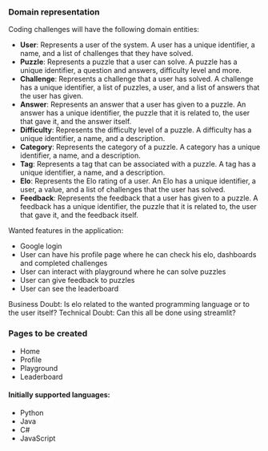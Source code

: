 ### Domain representation

Coding challenges will have the following domain entities:

- **User**: Represents a user of the system. A user has a unique identifier, a name, and a list of challenges that they have solved.
- **Puzzle**: Represents a puzzle that a user can solve. A puzzle has a unique identifier, a question and answers, difficulty level and more.
- **Challenge**: Represents a challenge that a user has solved. A challenge has a unique identifier, a list of puzzles, a user, and a list of answers that the user has given.
- **Answer**: Represents an answer that a user has given to a puzzle. An answer has a unique identifier, the puzzle that it is related to, the user that gave it, and the answer itself.
- **Difficulty**: Represents the difficulty level of a puzzle. A difficulty has a unique identifier, a name, and a description.
- **Category**: Represents the category of a puzzle. A category has a unique identifier, a name, and a description.
- **Tag**: Represents a tag that can be associated with a puzzle. A tag has a unique identifier, a name, and a description.
- **Elo**: Represents the Elo rating of a user. An Elo has a unique identifier, a user, a value, and a list of challenges that the user has solved.
- **Feedback**: Represents the feedback that a user has given to a puzzle. A feedback has a unique identifier, the puzzle that it is related to, the user that gave it, and the feedback itself.

Wanted features in the application:
- Google login
- User can have his profile page where he can check his elo, dashboards and completed challenges 
- User can interact with playground where he can solve puzzles
- User can give feedback to puzzles
- User can see the leaderboard

Business Doubt: Is elo related to the wanted programming language or to the user itself?
Technical Doubt: Can this all be done using streamlit?

### Pages to be created
- Home
- Profile
- Playground
- Leaderboard

#### Initially supported languages:
- Python
- Java
- C#
- JavaScript